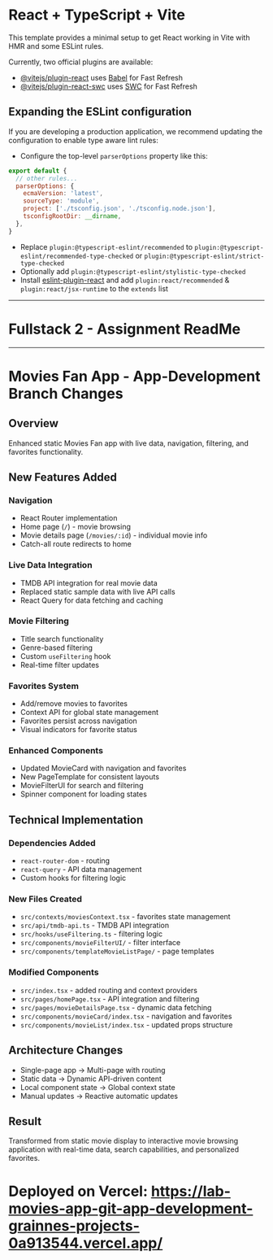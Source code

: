 # React + TypeScript + Vite

This template provides a minimal setup to get React working in Vite with HMR and some ESLint rules.

Currently, two official plugins are available:

- [@vitejs/plugin-react](https://github.com/vitejs/vite-plugin-react/blob/main/packages/plugin-react/README.md) uses [Babel](https://babeljs.io/) for Fast Refresh
- [@vitejs/plugin-react-swc](https://github.com/vitejs/vite-plugin-react-swc) uses [SWC](https://swc.rs/) for Fast Refresh

## Expanding the ESLint configuration

If you are developing a production application, we recommend updating the configuration to enable type aware lint rules:

- Configure the top-level `parserOptions` property like this:

```js
export default {
  // other rules...
  parserOptions: {
    ecmaVersion: 'latest',
    sourceType: 'module',
    project: ['./tsconfig.json', './tsconfig.node.json'],
    tsconfigRootDir: __dirname,
  },
}
```

- Replace `plugin:@typescript-eslint/recommended` to `plugin:@typescript-eslint/recommended-type-checked` or `plugin:@typescript-eslint/strict-type-checked`
- Optionally add `plugin:@typescript-eslint/stylistic-type-checked`
- Install [eslint-plugin-react](https://github.com/jsx-eslint/eslint-plugin-react) and add `plugin:react/recommended` & `plugin:react/jsx-runtime` to the `extends` list

---------------------------------
# Fullstack 2 - Assignment ReadMe
---------------------------------
# Movies Fan App - App-Development Branch Changes

## Overview
Enhanced static Movies Fan app with live data, navigation, filtering, and favorites functionality.

## New Features Added

### Navigation
- React Router implementation
- Home page (`/`) - movie browsing
- Movie details page (`/movies/:id`) - individual movie info
- Catch-all route redirects to home

### Live Data Integration
- TMDB API integration for real movie data
- Replaced static sample data with live API calls
- React Query for data fetching and caching

### Movie Filtering
- Title search functionality
- Genre-based filtering
- Custom `useFiltering` hook
- Real-time filter updates

### Favorites System
- Add/remove movies to favorites
- Context API for global state management
- Favorites persist across navigation
- Visual indicators for favorite status

### Enhanced Components
- Updated MovieCard with navigation and favorites
- New PageTemplate for consistent layouts
- MovieFilterUI for search and filtering
- Spinner component for loading states

## Technical Implementation

### Dependencies Added
- `react-router-dom` - routing
- `react-query` - API data management
- Custom hooks for filtering logic

### New Files Created
- `src/contexts/moviesContext.tsx` - favorites state management
- `src/api/tmdb-api.ts` - TMDB API integration
- `src/hooks/useFiltering.ts` - filtering logic
- `src/components/movieFilterUI/` - filter interface
- `src/components/templateMovieListPage/` - page templates

### Modified Components
- `src/index.tsx` - added routing and context providers
- `src/pages/homePage.tsx` - API integration and filtering
- `src/pages/movieDetailsPage.tsx` - dynamic data fetching
- `src/components/movieCard/index.tsx` - navigation and favorites
- `src/components/movieList/index.tsx` - updated props structure

## Architecture Changes
- Single-page app → Multi-page with routing
- Static data → Dynamic API-driven content
- Local component state → Global context state
- Manual updates → Reactive automatic updates

## Result
Transformed from static movie display to interactive movie browsing application with real-time data, search capabilities, and personalized favorites.

# Deployed on Vercel: https://lab-movies-app-git-app-development-grainnes-projects-0a913544.vercel.app/
